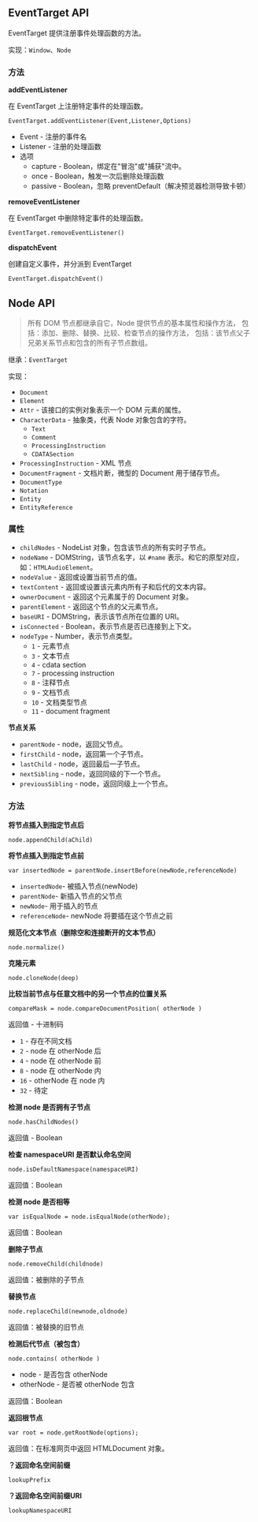 ## EventTarget API

EventTarget 提供注册事件处理函数的方法。

实现：`Window`、`Node`

### 方法

**addEventListener**

在 EventTarget 上注册特定事件的处理函数。

	EventTarget.addEventListener(Event,Listener,Options)

- Event - 注册的事件名
- Listener - 注册的处理函数
- 选项
	- capture - Boolean，绑定在"冒泡"或"捕获"流中。
	- once - Boolean，触发一次后删除处理函数
	- passive - Boolean，忽略 preventDefault（解决预览器检测导致卡顿）

**removeEventListener**

在 EventTarget 中删除特定事件的处理函数。

	EventTarget.removeEventListener()

**dispatchEvent**

创建自定义事件，并分派到 EventTarget

	EventTarget.dispatchEvent()

## Node API

> 所有 DOM 节点都继承自它，Node 提供节点的基本属性和操作方法，
> 包括：添加、删除、替换、比较、检查节点的操作方法，
> 包括：该节点父子兄弟关系节点和包含的所有子节点数组。  

继承：`EventTarget`

实现：

- `Document`
- `Element`
- `Attr` - 该接口的实例对象表示一个 DOM 元素的属性。
- `CharacterData` - 抽象类，代表 Node 对象包含的字符。
	- `Text`
	- `Comment`
	- `ProcessingInstruction`
	- `CDATASection`
- `ProcessingInstruction` - XML 节点
- `DocumentFragment` - 文档片断，微型的 Document 用于储存节点。
- `DocumentType`
- `Notation`
- `Entity`
- `EntityReference`

### 属性

- `childNodes` - NodeList 对象，包含该节点的所有实时子节点。
- `nodeName` - DOMString，该节点名字，以 `#name` 表示。和它的原型对应，如：`HTMLAudioElement`。
- `nodeValue` - 返回或设置当前节点的值。
- `textContent` - 返回或设置该元素内所有子和后代的文本内容。
- `ownerDocument` - 返回这个元素属于的 Document 对象。
- `parentElement` - 返回这个节点的父元素节点。
- `baseURI` - DOMString，表示该节点所在位置的 URI。
- `isConnected` - Boolean，表示节点是否已连接到上下文。
- `nodeType` - Number，表示节点类型。
	- `1` - 元素节点
	- `3` - 文本节点
	- `4` - cdata section
	- `7` - processing instruction
	- `8` - 注释节点
	- `9` - 文档节点
	- `10` - 文档类型节点
	- `11` - document fragment

**节点关系**

- `parentNode` - node，返回父节点。
- `firstChild` - node，返回第一个子节点。
- `lastChild` - node，返回最后一子节点。
- `nextSibling` - node，返回同级的下一个节点。
- `previousSibling` - node，返回同级上一个节点。

### 方法

**将节点插入到指定节点后**

	node.appendChild(aChild)

**将节点插入到指定节点前**

	var insertedNode = parentNode.insertBefore(newNode,referenceNode)

- `insertedNode`- 被插入节点(newNode)
- `parentNode`- 新插入节点的父节点
- `newNode`- 用于插入的节点
- `referenceNode`- newNode 将要插在这个节点之前

**规范化文本节点（删除空和连接断开的文本节点）**

	node.normalize()

**克隆元素**

	node.cloneNode(deep)

**比较当前节点与任意文档中的另一个节点的位置关系**

	compareMask = node.compareDocumentPosition( otherNode )

返回值 - 十进制码

- `1` - 存在不同文档
- `2` - node 在 otherNode 后
- `4` - node 在 otherNode 前
- `8` - node 在 otherNode 内
- `16` - otherNode 在 node 内
- `32` - 待定

**检测 node 是否拥有子节点**

	node.hasChildNodes()
	
返回值 - Boolean

**检查 namespaceURI 是否默认命名空间**

	node.isDefaultNamespace(namespaceURI)

返回值：Boolean

**检测 node 是否相等**
	
	var isEqualNode = node.isEqualNode(otherNode);
	
返回值：Boolean

**删除子节点**

	node.removeChild(childnode)

返回值：被删除的子节点	

**替换节点**

	node.replaceChild(newnode,oldnode)

返回值：被替换的旧节点

**检测后代节点（被包含）**

	node.contains( otherNode )

- node - 是否包含 otherNode
- otherNode - 是否被 otherNode 包含

返回值：Boolean

**返回根节点**

	var root = node.getRootNode(options);

返回值：在标准网页中返回 HTMLDocument 对象。

**？返回命名空间前缀**

	lookupPrefix

**？返回命名空间前缀URI**

	lookupNamespaceURI






























